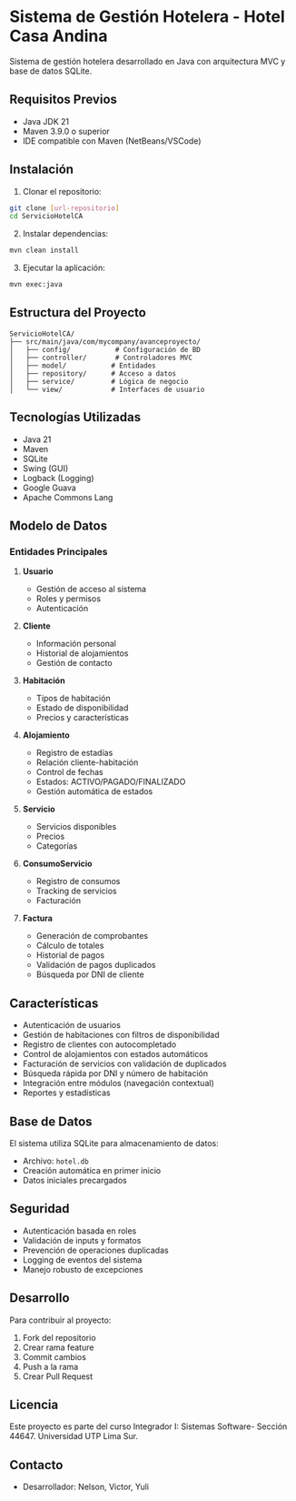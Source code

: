# Sistema de Gestión Hotelera - Hotel Casa Andina

Sistema de gestión hotelera desarrollado en Java con arquitectura MVC y base de datos SQLite.

## Requisitos Previos

- Java JDK 21
- Maven 3.9.0 o superior
- IDE compatible con Maven (NetBeans/VSCode)

## Instalación

1. Clonar el repositorio:
```bash
git clone [url-repositorio]
cd ServicioHotelCA
```

2. Instalar dependencias:
```bash
mvn clean install
```

3. Ejecutar la aplicación:
```bash
mvn exec:java
```

## Estructura del Proyecto

```
ServicioHotelCA/
├── src/main/java/com/mycompany/avanceproyecto/
│   ├── config/           # Configuración de BD
│   ├── controller/       # Controladores MVC
│   ├── model/           # Entidades
│   ├── repository/      # Acceso a datos
│   ├── service/         # Lógica de negocio
│   └── view/            # Interfaces de usuario
```

## Tecnologías Utilizadas

- Java 21
- Maven
- SQLite
- Swing (GUI)
- Logback (Logging)
- Google Guava
- Apache Commons Lang

## Modelo de Datos

### Entidades Principales

1. **Usuario**
   - Gestión de acceso al sistema
   - Roles y permisos
   - Autenticación

2. **Cliente**
   - Información personal
   - Historial de alojamientos
   - Gestión de contacto

3. **Habitación**
   - Tipos de habitación
   - Estado de disponibilidad
   - Precios y características

4. **Alojamiento**
   - Registro de estadías
   - Relación cliente-habitación
   - Control de fechas
   - Estados: ACTIVO/PAGADO/FINALIZADO
   - Gestión automática de estados

5. **Servicio**
   - Servicios disponibles
   - Precios
   - Categorías

6. **ConsumoServicio**
   - Registro de consumos
   - Tracking de servicios
   - Facturación

7. **Factura**
   - Generación de comprobantes
   - Cálculo de totales
   - Historial de pagos
   - Validación de pagos duplicados
   - Búsqueda por DNI de cliente

## Características

- Autenticación de usuarios
- Gestión de habitaciones con filtros de disponibilidad
- Registro de clientes con autocompletado
- Control de alojamientos con estados automáticos
- Facturación de servicios con validación de duplicados
- Búsqueda rápida por DNI y número de habitación
- Integración entre módulos (navegación contextual)
- Reportes y estadísticas

## Base de Datos

El sistema utiliza SQLite para almacenamiento de datos:
- Archivo: `hotel.db`
- Creación automática en primer inicio
- Datos iniciales precargados

## Seguridad

- Autenticación basada en roles
- Validación de inputs y formatos
- Prevención de operaciones duplicadas
- Logging de eventos del sistema
- Manejo robusto de excepciones

## Desarrollo

Para contribuir al proyecto:
1. Fork del repositorio
2. Crear rama feature
3. Commit cambios
4. Push a la rama
5. Crear Pull Request

## Licencia

Este proyecto es parte del curso Integrador I: Sistemas Software- Sección 44647.
Universidad UTP Lima Sur.

## Contacto

- Desarrollador: Nelson, Victor, Yuli
